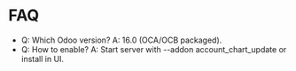 # FAQ

- Q: Which Odoo version? A: 16.0 (OCA/OCB packaged).
- Q: How to enable? A: Start server with --addon account_chart_update or install in UI.

